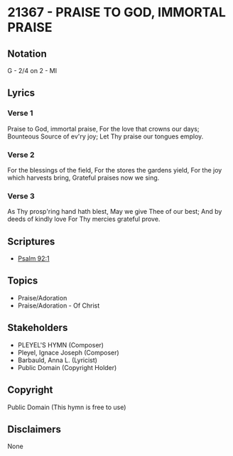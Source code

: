 # 21367 - PRAISE TO GOD, IMMORTAL PRAISE

## Notation

G - 2/4 on 2 - MI

## Lyrics

### Verse 1

Praise to God, immortal praise, For the love that crowns our days; Bounteous Source of ev'ry joy; Let Thy praise our tongues employ.

### Verse 2

For the blessings of the field, For the stores the gardens yield, For the joy which harvests bring, Grateful praises now we sing.

### Verse 3

As Thy prosp'ring hand hath blest, May we give Thee of our best; And by deeds of kindly love For Thy mercies grateful prove.


## Scriptures

- [Psalm 92:1](https://www.biblegateway.com/passage/?search=Psalm%2092%3A1)

## Topics

- Praise/Adoration
- Praise/Adoration - Of Christ

## Stakeholders

- PLEYEL'S HYMN (Composer)
- Pleyel, Ignace Joseph (Composer)
- Barbauld, Anna L. (Lyricist)
- Public Domain (Copyright Holder)

## Copyright

Public Domain
(This hymn is free to use)

## Disclaimers

None

